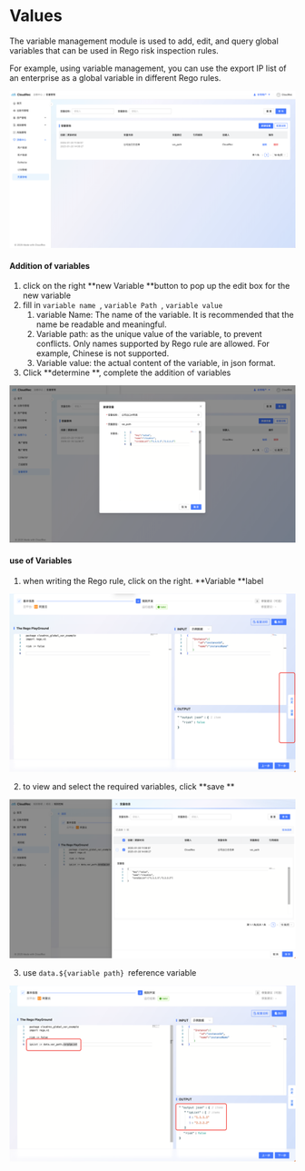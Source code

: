 # Values

The variable management module is used to add, edit, and query global variables that can be used in Rego risk inspection rules. 

For example, using variable management, you can use the export IP list of an enterprise as a global variable in different Rego rules. 

![1737353197824-6a6a91e2-fdf3-4169-9178-3cb89e70e469.png](./img/ud3r1-L7ES_gVHH1/1737353197824-6a6a91e2-fdf3-4169-9178-3cb89e70e469-500394.png)



#### Addition of variables 
1. click on the right **new Variable **button to pop up the edit box for the new variable 
2. fill in `variable name `, `variable Path `, `variable value `
    1. variable Name: The name of the variable. It is recommended that the name be readable and meaningful. 
    2. Variable path: as the unique value of the variable, to prevent conflicts. Only names supported by Rego rule are allowed. For example, Chinese is not supported. 
    3. Variable value: the actual content of the variable, in json format. 
3. Click **determine **, complete the addition of variables 

![1737353487429-a38ef7d8-dad6-43ad-a47d-a162a88298a7.png](./img/ud3r1-L7ES_gVHH1/1737353487429-a38ef7d8-dad6-43ad-a47d-a162a88298a7-233208.png)

#### use of Variables 
1. when writing the Rego rule, click on the right. **Variable **label 

![1737354648856-f58c33d4-beab-4a3a-b926-d91b062cf65e.png](./img/ud3r1-L7ES_gVHH1/1737354648856-f58c33d4-beab-4a3a-b926-d91b062cf65e-425688.png)

2. to view and select the required variables, click **save **

![1737354415708-9e90471d-673e-415f-85cb-c76063ed2aa8.png](./img/ud3r1-L7ES_gVHH1/1737354415708-9e90471d-673e-415f-85cb-c76063ed2aa8-415395.png)

3. use `data.${variable path} `reference variable

![1737354526956-92119acb-b213-4481-a89c-6494faf5946f.png](./img/ud3r1-L7ES_gVHH1/1737354526956-92119acb-b213-4481-a89c-6494faf5946f-216551.png)





